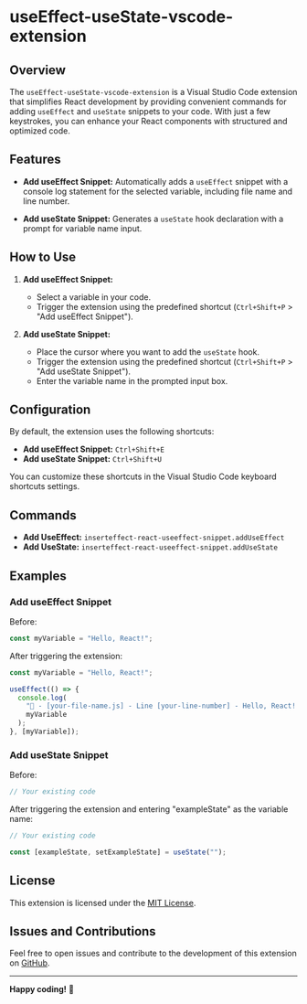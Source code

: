 # useEffect-useState-vscode-extension

## Overview

The `useEffect-useState-vscode-extension` is a Visual Studio Code extension that simplifies React development by providing convenient commands for adding `useEffect` and `useState` snippets to your code. With just a few keystrokes, you can enhance your React components with structured and optimized code.

## Features

- **Add useEffect Snippet:** Automatically adds a `useEffect` snippet with a console log statement for the selected variable, including file name and line number.

- **Add useState Snippet:** Generates a `useState` hook declaration with a prompt for variable name input.

## How to Use

1. **Add useEffect Snippet:**

   - Select a variable in your code.
   - Trigger the extension using the predefined shortcut (`Ctrl+Shift+P` > "Add useEffect Snippet").

2. **Add useState Snippet:**
   - Place the cursor where you want to add the `useState` hook.
   - Trigger the extension using the predefined shortcut (`Ctrl+Shift+P` > "Add useState Snippet").
   - Enter the variable name in the prompted input box.

## Configuration

By default, the extension uses the following shortcuts:

- **Add useEffect Snippet:** `Ctrl+Shift+E`
- **Add useState Snippet:** `Ctrl+Shift+U`

You can customize these shortcuts in the Visual Studio Code keyboard shortcuts settings.

## Commands

- **Add UseEffect:** `inserteffect-react-useeffect-snippet.addUseEffect`
- **Add UseState:** `inserteffect-react-useeffect-snippet.addUseState`

## Examples

### Add useEffect Snippet

Before:

```javascript
const myVariable = "Hello, React!";
```

After triggering the extension:

```javascript
const myVariable = "Hello, React!";

useEffect(() => {
  console.log(
    "📌 - [your-file-name.js] - Line [your-line-number] - Hello, React! =>",
    myVariable
  );
}, [myVariable]);
```

### Add useState Snippet

Before:

```javascript
// Your existing code
```

After triggering the extension and entering "exampleState" as the variable name:

```javascript
// Your existing code

const [exampleState, setExampleState] = useState("");
```

## License

This extension is licensed under the [MIT License](https://opensource.org/license/mit).

## Issues and Contributions

Feel free to open issues and contribute to the development of this extension on [GitHub](https://github.com/MohamedWaelBishr/useEffect-useState-vscode-extension).

---

**Happy coding!** 🚀
